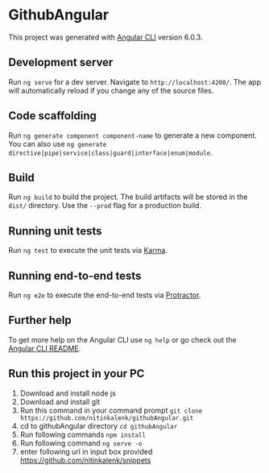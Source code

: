 # GithubAngular

This project was generated with [Angular CLI](https://github.com/angular/angular-cli) version 6.0.3.

## Development server

Run `ng serve` for a dev server. Navigate to `http://localhost:4200/`. The app will automatically reload if you change any of the source files.

## Code scaffolding

Run `ng generate component component-name` to generate a new component. You can also use `ng generate directive|pipe|service|class|guard|interface|enum|module`.

## Build

Run `ng build` to build the project. The build artifacts will be stored in the `dist/` directory. Use the `--prod` flag for a production build.

## Running unit tests

Run `ng test` to execute the unit tests via [Karma](https://karma-runner.github.io).

## Running end-to-end tests

Run `ng e2e` to execute the end-to-end tests via [Protractor](http://www.protractortest.org/).

## Further help

To get more help on the Angular CLI use `ng help` or go check out the [Angular CLI README](https://github.com/angular/angular-cli/blob/master/README.md).

## Run this project in your PC
1. Download and install node js
2. Download and install git
3. Run this command in your command prompt
`git clone https://github.com/nitinkalenk/githubAngular.git`
4. cd to githubAngular directory
`cd githubAngular`
5. Run following commands
`npm install`
7. Run following command
`ng serve -o`
6. enter following url in input box provided
https://github.com/nitinkalenk/snippets
